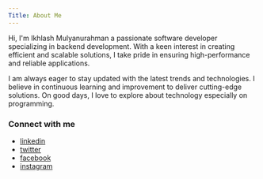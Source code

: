 ```yaml
---
Title: About Me 
---
```


Hi, I'm Ikhlash Mulyanurahman a passionate software developer specializing in backend development. With a keen interest in creating efficient and scalable solutions, I take pride in ensuring high-performance and reliable applications.

<!-- My proficiency extends across various programming languages, including Golang, Typescript and PHP. I have a solid command of database management, working with technologies such as MySQL, PostgreSQL, and MongoDB. -->

I am always eager to stay updated with the latest trends and technologies. I believe in continuous learning and improvement to deliver cutting-edge solutions. On good days, I love to explore about technology especially on programming.

<!-- ### Skills
- **Efficient Backend Development**: I thrive in developing backends that not only meet but exceed expectations in terms of efficiency and scalability.
- **API Integration**: I have a wealth of experience in building and seamlessly integrating RESTful APIs, facilitating smooth communication between the frontend and backend. -->

### Connect with me
- [linkedin](www.linkedin.com/in/ikhlash-mulyanurahman)
- [twitter](https://twitter.com/imulyaa_)
- [facebook](https://facebook.com/ikhlash.mulyanurahman.54)
- [instagram](https://instagram.com/ikhlashmulya_)
